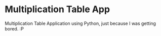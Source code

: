# Multiplication Table App
 Multiplication Table Application using Python, just because I was getting bored. :P
